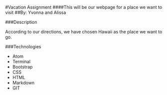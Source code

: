 #Vacation Assignment
####This will be our webpage for a place we want to visit
##By: Yvonna and Alissa

###Description

According to our directions, we have chosen Hawaii as the place we want to go.

###Technologies
* Atom
* Terminal
* Bootstrap
* CSS
* HTML
* Markdown
* GIT
